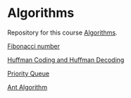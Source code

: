 # Algorithms
Repository for this course [Algorithms](https://stepik.org/course/217/syllabus).

[Fibonacci number](https://en.wikipedia.org/wiki/Fibonacci_number)

[Huffman Coding and Huffman Decoding](https://en.wikipedia.org/wiki/Huffman_coding)

[Priority Queue](https://en.wikipedia.org/wiki/Priority_queue)

[Ant Algorithm](https://en.wikipedia.org/wiki/Ant_colony_optimization_algorithms)
